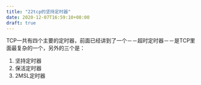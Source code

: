 ```yaml
---
title: "22tcp的坚持定时器"
date: 2020-12-07T16:59:10+08:00
draft: true
---
```


TCP一共有四个主要的定时器，前面已经讲到了一个－－超时定时器－－是TCP里面最复杂的一个，另外的三个是：

1. 坚持定时器
2. 保活定时器
3. 2MSL定时器



